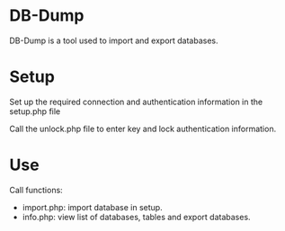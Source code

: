 # DB-Dump
DB-Dump is a tool used to import and export databases.

# Setup
Set up the required connection and authentication information in the setup.php file

Call the unlock.php file to enter key and lock authentication information.

# Use
Call functions:
- import.php: import database in setup.
- info.php: view list of databases, tables and export databases.
